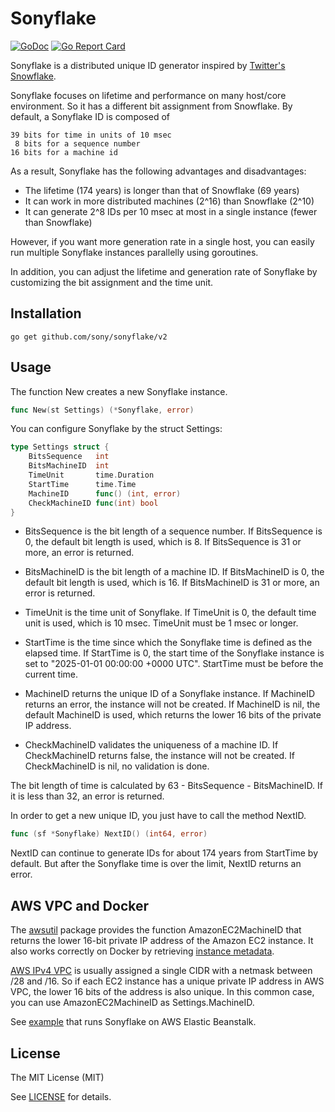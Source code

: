 # Sonyflake

[![GoDoc](https://pkg.go.dev/badge/github.com/sony/sonyflake/v2?utm_source=godoc)](https://pkg.go.dev/github.com/sony/sonyflake/v2)
[![Go Report Card](https://goreportcard.com/badge/github.com/sony/sonyflake/v2)](https://goreportcard.com/report/github.com/sony/sonyflake/v2)

Sonyflake is a distributed unique ID generator inspired by [Twitter's Snowflake](https://blog.twitter.com/2010/announcing-snowflake).  

Sonyflake focuses on lifetime and performance on many host/core environment.
So it has a different bit assignment from Snowflake.
By default, a Sonyflake ID is composed of

    39 bits for time in units of 10 msec
     8 bits for a sequence number
    16 bits for a machine id

As a result, Sonyflake has the following advantages and disadvantages:

- The lifetime (174 years) is longer than that of Snowflake (69 years)
- It can work in more distributed machines (2^16) than Snowflake (2^10)
- It can generate 2^8 IDs per 10 msec at most in a single instance (fewer than Snowflake)

However, if you want more generation rate in a single host,
you can easily run multiple Sonyflake instances parallelly using goroutines.

In addition, you can adjust the lifetime and generation rate of Sonyflake
by customizing the bit assignment and the time unit.

## Installation

```
go get github.com/sony/sonyflake/v2
```

## Usage

The function New creates a new Sonyflake instance.

```go
func New(st Settings) (*Sonyflake, error)
```

You can configure Sonyflake by the struct Settings:

```go
type Settings struct {
	BitsSequence   int
	BitsMachineID  int
	TimeUnit       time.Duration
	StartTime      time.Time
	MachineID      func() (int, error)
	CheckMachineID func(int) bool
}
```

- BitsSequence is the bit length of a sequence number.
  If BitsSequence is 0, the default bit length is used, which is 8.
  If BitsSequence is 31 or more, an error is returned.

- BitsMachineID is the bit length of a machine ID.
  If BitsMachineID is 0, the default bit length is used, which is 16.
  If BitsMachineID is 31 or more, an error is returned.

- TimeUnit is the time unit of Sonyflake.
  If TimeUnit is 0, the default time unit is used, which is 10 msec.
  TimeUnit must be 1 msec or longer.

- StartTime is the time since which the Sonyflake time is defined as the elapsed time.
  If StartTime is 0, the start time of the Sonyflake instance is set to "2025-01-01 00:00:00 +0000 UTC".
  StartTime must be before the current time.

- MachineID returns the unique ID of a Sonyflake instance.
  If MachineID returns an error, the instance will not be created.
  If MachineID is nil, the default MachineID is used, which returns the lower 16 bits of the private IP address.

- CheckMachineID validates the uniqueness of a machine ID.
  If CheckMachineID returns false, the instance will not be created.
  If CheckMachineID is nil, no validation is done.

The bit length of time is calculated by 63 - BitsSequence - BitsMachineID.
If it is less than 32, an error is returned.

In order to get a new unique ID, you just have to call the method NextID.

```go
func (sf *Sonyflake) NextID() (int64, error)
```

NextID can continue to generate IDs for about 174 years from StartTime by default.
But after the Sonyflake time is over the limit, NextID returns an error.

## AWS VPC and Docker

The [awsutil](https://github.com/sony/sonyflake/blob/master/v2/awsutil) package provides
the function AmazonEC2MachineID that returns the lower 16-bit private IP address of the Amazon EC2 instance.
It also works correctly on Docker
by retrieving [instance metadata](http://docs.aws.amazon.com/en_us/AWSEC2/latest/UserGuide/ec2-instance-metadata.html).

[AWS IPv4 VPC](https://docs.aws.amazon.com/vpc/latest/userguide/vpc-cidr-blocks.html)
is usually assigned a single CIDR with a netmask between /28 and /16.
So if each EC2 instance has a unique private IP address in AWS VPC,
the lower 16 bits of the address is also unique.
In this common case, you can use AmazonEC2MachineID as Settings.MachineID.

See [example](https://github.com/sony/sonyflake/blob/master/v2/example) that runs Sonyflake on AWS Elastic Beanstalk.

## License

The MIT License (MIT)

See [LICENSE](https://github.com/sony/sonyflake/blob/master/LICENSE) for details.
